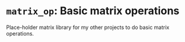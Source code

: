 # ```matrix_op```: Basic matrix operations
Place-holder matrix library for my other projects to do basic matrix operations.
